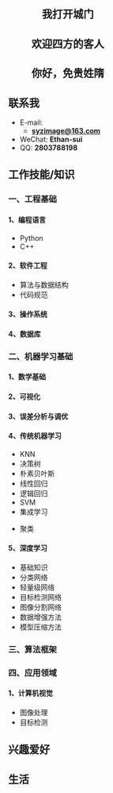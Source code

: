 ## &emsp;&emsp;&emsp; 我打开城门 
## &emsp;&emsp; 欢迎四方的客人
## &emsp;&emsp; 你好，免贵姓隋


<!-- .slide -->

## 联系我

- E-mail:
  - **[syzimage@163.com](mailto:syzimage@163.com)**
- WeChat: **Ethan-sui**
- QQ: **2803788198**

<!-- .slide -->

## 工作技能/知识

<!-- .slide vertical=true -->

### 一、工程基础
#### 1、编程语言
- Python
- C++
#### 2、软件工程
- 算法与数据结构
- 代码规范
#### 3、操作系统
#### 4、数据库

<!-- .slide vertical=true -->

### 二、机器学习基础
#### 1、数学基础
#### 2、可视化
#### 3、误差分析与调优
#### 4、传统机器学习
- KNN
- 决策树
- 朴素贝叶斯
- 线性回归
- 逻辑回归
- SVM
- 集成学习
  
<!-- .slide vertical=true -->

- 聚类
#### 5、深度学习
- 基础知识
- 分类网络
- 轻量级网络
- 目标检测网络
- 图像分割网络
- 数据增强方法
- 模型压缩方法
  
<!-- .slide vertical=true -->

### 三、算法框架
### 四、应用领域
#### 1、计算机视觉
- 图像处理
- 目标检测

<!-- .slide -->

## 兴趣爱好

<!-- .slide -->

## 生活

